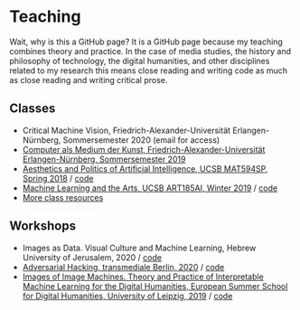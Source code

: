 # Teaching

Wait, why is this a GitHub page? It is a GitHub page because my teaching combines theory and practice. In the case of media studies, the history and philosophy of technology, the digital humanities, and other disciplines related to my research this means close reading and writing code as much as close reading and writing critical prose.

## Classes

- Critical Machine Vision, Friedrich-Alexander-Universität Erlangen-Nürnberg, Sommersemester 2020 (email for access)
- [Computer als Medium der Kunst, Friedrich-Alexander-Universität Erlangen-Nürnberg, Sommersemester 2019](https://github.com/zentralwerkstatt/teaching/blob/master/fau.md)
- [Aesthetics and Politics of Artificial Intelligence, UCSB MAT594SP, Spring 2018](https://github.com/zentralwerkstatt/teaching/blob/master/mat594sp.md) / [code](https://github.com/zentralwerkstatt/MAT594SP)
- [Machine Learning and the Arts, UCSB ART185AI, Winter 2019](https://github.com/zentralwerkstatt/teaching/blob/master/art185ai.md) / [code](https://github.com/zentralwerkstatt/ART185AI)
- [More class resources](https://github.com/zentralwerkstatt/teaching/blob/master/more.md)

## Workshops

- Images as Data. Visual Culture and Machine Learning, Hebrew University of Jerusalem, 2020 / [code](https://github.com/zentralwerkstatt/HUJI)
- [Adversarial Hacking, transmediale Berlin, 2020](http://kim.hfg-karlsruhe.de/adversarial-hacking-workshop/) / [code](https://github.com/zentralwerkstatt/adversarial)
- [Images of Image Machines. Theory and Practice of Interpretable Machine Learning for the Digital Humanities, European Summer School for Digital Humanities, University of Leipzig, 2019](https://github.com/zentralwerkstatt/teaching/blob/master/esu2019.md) / [code](https://github.com/zentralwerkstatt/ESU2019)
